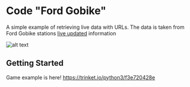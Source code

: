 # Code "Ford Gobike"

A simple example of retrieving live data with URLs. 
The data is taken from Ford Gobike stations [live updated](https://gbfs.fordgobike.com/gbfs/fr/station_status.json) information 



![alt text](https://github.com/chapliza/Ford_Gobike/blob/master/my_3.jpg)
## Getting Started

Game example is here! 
https://trinket.io/python3/f3e720428e
